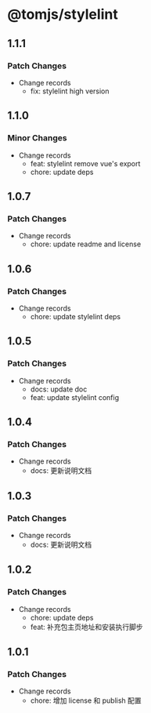 # @tomjs/stylelint

## 1.1.1

### Patch Changes

- Change records
  - fix: stylelint high version

## 1.1.0

### Minor Changes

- Change records
  - feat: stylelint remove vue's export
  - chore: update deps

## 1.0.7

### Patch Changes

- Change records
  - chore: update readme and license

## 1.0.6

### Patch Changes

- Change records
  - chore: update stylelint deps

## 1.0.5

### Patch Changes

- Change records
  - docs: update doc
  - feat: update stylelint config

## 1.0.4

### Patch Changes

- Change records
  - docs: 更新说明文档

## 1.0.3

### Patch Changes

- Change records
  - docs: 更新说明文档

## 1.0.2

### Patch Changes

- Change records
  - chore: update deps
  - feat: 补充包主页地址和安装执行脚步

## 1.0.1

### Patch Changes

- Change records
  - chore: 增加 license 和 publish 配置
